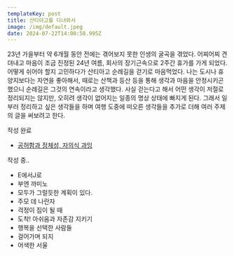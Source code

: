 ```yaml
---
templateKey: post
title: 산티아고를 다녀와서
image: /img/default.jpeg
date: 2024-07-22T14:00:58.995Z
---
```



23년 가을부터 약 6개월 동안 전에는 겪어보지 못한 인생의 굴곡을 겪었다. 어찌어찌 견뎌내고 마음이 조금 진정된 24년 여름, 회사의 장기근속으로 2주간 휴가를 가게 되었다. 어떻게 쉬어야 할지 고민하다가 산티아고 순례길을 걷기로 마음먹었다. 나는 도시나 휴양지보다는 자연을 좋아해서, 때로는 산책과 등산 등을 통해 생각과 마음을 안정시키곤 했으니 순례길은 그것의 연속이라고 생각했다. 사실 걷는다고 해서 어떤 생각이 저절로 정리되지는 않지만, 오히려 생각이 없어지는 일종의 명상 상태에 빠지게 된다. 그래서 일부러 정리하고 싶은 생각들을 하며 여행 도중에 떠오른 생각들을 추가로 더해 여러 주제의 글을 써보려고 한다.

작성 완료

* [공허함과 정체성, 자의식 과잉](https://byjay.github.io/post/%EA%B3%B5%ED%97%88%ED%95%A8%EA%B3%BC-%EC%A0%95%EC%B2%B4%EC%84%B1-%EC%9E%90%EC%9D%98%EC%8B%9D-%EA%B3%BC%EC%9E%89/)

작성 중..

* E에서J로
* 부엔 까미노
* 모두가 그럴듯한 계획이 있다.
* 주모 데 나란자
* 걱정이 짐이 될 때
* 도착! 아쉬움과 자존감 지키기
* 행복을 선택한 사람들
* 걸어가며 되지
* 어색한 서울